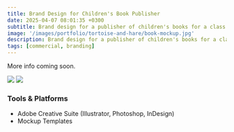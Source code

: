 ```yaml
---
title: Brand Design for Children's Book Publisher
date: 2025-04-07 08:01:35 +0300
subtitle: Brand design for a publisher of children's books for a class during my Bachelor of Fine Arts
image: '/images/portfolio/tortoise-and-hare/book-mockup.jpg'
description: Brand design for a publisher of children's books for a class during my Bachelor of Fine Arts
tags: [commercial, branding]
---
```


More info coming soon.

<div class="gallery-box">
  <div class="gallery">
    <img src="/images/portfolio/tortoise-and-hare/book-mockup.jpg" loading="lazy"> <!--- replace with logo slide from portfolio presentation --->
    <img src="/images/portfolio/tortoise-and-hare/business-card-mockup.jpg" loading="lazy">
  </div>
</div>

### Tools & Platforms
- Adobe Creative Suite (Illustrator, Photoshop, InDesign)
- Mockup Templates